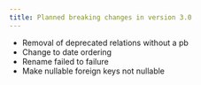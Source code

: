```yaml
---
title: Planned breaking changes in version 3.0
---
```


* Removal of deprecated relations without a pb
* Change to date ordering
* Rename failed to failure
* Make nullable foreign keys not nullable

